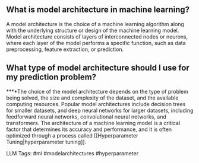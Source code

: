 **What is model architecture in machine learning?**
---------------------------------------------------

A model architecture is the choice of a machine learning algorithm along with the underlying structure or design of the machine learning model. Model architecture consists of layers of interconnected nodes or neurons, where each layer of the model performs a specific function, such as data preprocessing, feature extraction, or prediction.  


**What type of model architecture should I use for my prediction problem?**
---------------------------------------------------------------------------

**‍**The choice of the model architecture depends on the type of problem being solved, the size and complexity of the dataset, and the available computing resources. Popular model architectures include decision trees for smaller datasets, and deep neural networks for larger datasets, including feedforward neural networks, convolutional neural networks, and transformers. The architecture of a machine learning model is a critical factor that determines its accuracy and performance, and it is often optimized through a process called [[Hyperparameter Tuning|hyperparameter tuning]].


LLM Tags:  #ml #modelarchitectures #hyperparameter 